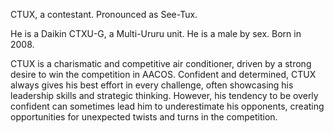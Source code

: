 CTUX, a contestant. Pronounced as See-Tux.  

He is a Daikin CTXU-G, a Multi-Ururu unit. He is a male by sex. Born in 2008.


CTUX is a charismatic and competitive air conditioner, driven by a strong desire to win the competition in AACOS. Confident and determined, CTUX always gives his best effort in every challenge, often showcasing his leadership skills and strategic thinking. However, his tendency to be overly confident can sometimes lead him to underestimate his opponents, creating opportunities for unexpected twists and turns in the competition.
